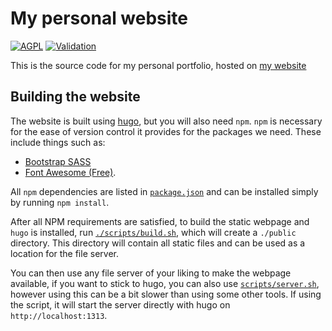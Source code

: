 # My personal website

[![AGPL](https://img.shields.io/badge/Licensed%20under-AGPL-red.svg?style=flat-square)](./LICENSE)
[![Validation](https://github.com/ItsDrike/portfolio/actions/workflows/validation.yaml/badge.svg)](https://github.com/ItsDrike/portfolio/actions/workflows/validation.yaml)

This is the source code for my personal portfolio, hosted on [my website](http://itsdrike.com)


## Building the website

The website is built using [hugo](https://gohugo.io/), but you will also need `npm`.
`npm` is necessary for the ease of version control it provides for the packages we need. These include things such as:
- [Bootstrap SASS](https://getbootstrap.com/docs/5.0/customize/sass/) 
- [Font Awesome (Free)](https://fontawesome.com/).

All `npm` dependencies are listed in [`package.json`](./package.json) and can be installed simply by running `npm install`.

After all NPM requirements are satisfied, to build the static webpage and `hugo` is installed, run [`./scripts/build.sh`](./scripts/build.sh), 
which will create a `./public` directory. This directory will contain all static files and can be used as a location for the file server. 

You can then use any file server of your liking to make the webpage available, if you want to stick to hugo, you can also use
[`scripts/server.sh`](./scripts/server.sh), however using this can be a bit slower than using some other tools.
If using the script, it will start the server directly with hugo on `http://localhost:1313`.
